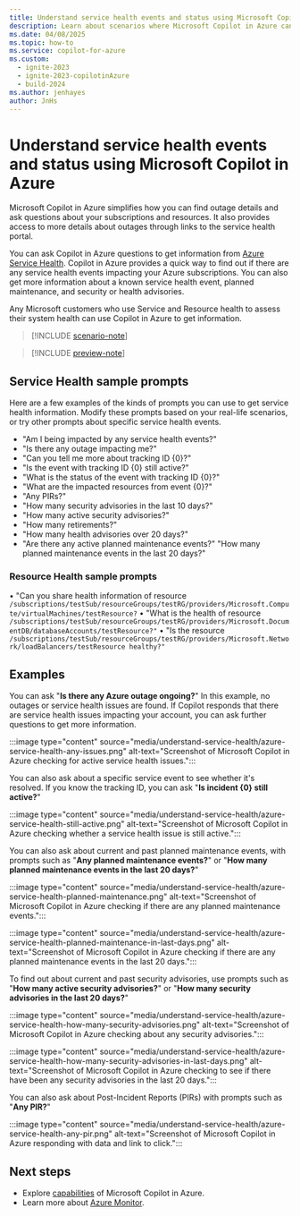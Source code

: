 ```yaml
---
title: Understand service health events and status using Microsoft Copilot in Azure
description: Learn about scenarios where Microsoft Copilot in Azure can provide information about service health events.
ms.date: 04/08/2025
ms.topic: how-to
ms.service: copilot-for-azure
ms.custom:
  - ignite-2023
  - ignite-2023-copilotinAzure
  - build-2024
ms.author: jenhayes
author: JnHs
---
```


# Understand service health events and status using Microsoft Copilot in Azure

Microsoft Copilot in Azure simplifies how you can find outage details and ask questions about your subscriptions and resources. 
It also provides access to more details about outages through links to the service health portal.

You can ask Copilot in Azure questions to get information from [Azure Service Health](/azure/service-health/overview). Copilot in Azure provides a quick way to find out if there are any service health events impacting your Azure subscriptions. You can also get more information about a known service health event, planned maintenance, and security or health advisories.

Any Microsoft customers who use Service and Resource health to assess their system health can use Copilot in Azure to get information.

> [!INCLUDE [scenario-note](includes/scenario-note.md)]

> [!INCLUDE [preview-note](includes/preview-note.md)]


## Service Health sample prompts

Here are a few examples of the kinds of prompts you can use to get service health information. Modify these prompts based on your real-life scenarios, or try other prompts about specific service health events.

- "Am I being impacted by any service health events?"
- "Is there any outage impacting me?"
- "Can you tell me more about tracking ID {0}?"
- "Is the event with tracking ID {0} still active?"
- "What is the status of the event with tracking ID {0}?"
- "What are the impacted resources from event {0}?"
- "Any PIRs?"
- "How many security advisories in the last 10 days?"
- "How many active security advisories?"
- "How many retirements?"
- "How many health advisories over 20 days?"
- "Are there any active planned maintenance events?"
  "How many planned maintenance events in the last 20 days?"
### Resource Health sample prompts
•	"Can you share health information of resource 
  ``/subscriptions/testSub/resourceGroups/testRG/providers/Microsoft.Compute/virtualMachines/testResource?``
•	"What is the health of resource 
  ``/subscriptions/testSub/resourceGroups/testRG/providers/Microsoft.DocumentDB/databaseAccounts/testResource?"``
•	"Is the resource 
  ``/subscriptions/testSub/resourceGroups/testRG/providers/Microsoft.Network/loadBalancers/testResource healthy?"``

## Examples

You can ask "**Is there any Azure outage ongoing?**" In this example, no outages or service health issues are found. If Copilot responds that there are service health issues impacting your account, you can ask further questions to get more information.

:::image type="content" source="media/understand-service-health/azure-service-health-any-issues.png" alt-text="Screenshot of Microsoft Copilot in Azure checking for active service health issues.":::

You can also ask about a specific service event to see whether it's resolved. If you know the tracking ID, you can ask "**Is incident {0} still active?**"

:::image type="content" source="media/understand-service-health/azure-service-health-still-active.png" alt-text="Screenshot of Microsoft Copilot in Azure checking whether a service health issue is still active.":::

You can also ask about current and past planned maintenance events, with prompts such as "**Any planned maintenance events?**" or "**How many planned maintenance events in the last 20 days?**"

:::image type="content" source="media/understand-service-health/azure-service-health-planned-maintenance.png" alt-text="Screenshot of Microsoft Copilot in Azure checking if there are any planned maintenance events.":::

:::image type="content" source="media/understand-service-health/azure-service-health-planned-maintenance-in-last-days.png" alt-text="Screenshot of Microsoft Copilot in Azure checking if there are any planned maintenance events in the last 20 days.":::

To find out about current and past security advisories, use prompts such as "**How many active security advisories?**" or "**How many security advisories in the last 20 days?**"

:::image type="content" source="media/understand-service-health/azure-service-health-how-many-security-advisories.png" alt-text="Screenshot of Microsoft Copilot in Azure checking about any security advisories.":::

:::image type="content" source="media/understand-service-health/azure-service-health-how-many-security-advisories-in-last-days.png" alt-text="Screenshot of Microsoft Copilot in Azure checking to see if there have been any security advisories in the last 20 days.":::

You can also ask about Post-Incident Reports (PIRs) with prompts such as "**Any PIR?**"

:::image type="content" source="media/understand-service-health/azure-service-health-any-pir.png" alt-text="Screenshot of Microsoft Copilot in Azure responding with data and link to click.":::


## Next steps

- Explore [capabilities](capabilities.md) of Microsoft Copilot in Azure.
- Learn more about [Azure Monitor](/azure/azure-monitor/).
